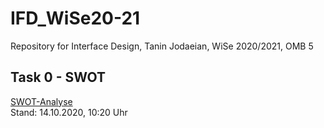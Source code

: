 # IFD_WiSe20-21
 Repository for Interface Design, Tanin Jodaeian, WiSe 2020/2021, OMB 5

## Task 0 - SWOT
<a href="https://github.com/taninjodaeian/IFD_WiSe20-21/tree/main/Aufgabe%200">SWOT-Analyse</a>
<br>Stand: 14.10.2020, 10:20 Uhr
